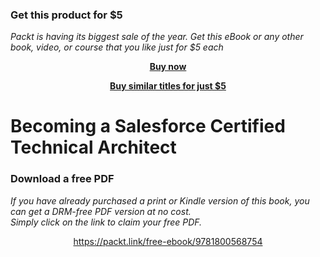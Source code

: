 
### Get this product for $5

<i>Packt is having its biggest sale of the year. Get this eBook or any other book, video, or course that you like just for $5 each</i>


<b><p align='center'>[Buy now](https://packt.link/9781800568754)</p></b>


<b><p align='center'>[Buy similar titles for just $5](https://subscription.packtpub.com/search)</p></b>


# Becoming a Salesforce Certified Technical Architect
### Download a free PDF

 <i>If you have already purchased a print or Kindle version of this book, you can get a DRM-free PDF version at no cost.<br>Simply click on the link to claim your free PDF.</i>
<p align="center"> <a href="https://packt.link/free-ebook/9781800568754">https://packt.link/free-ebook/9781800568754 </a> </p>